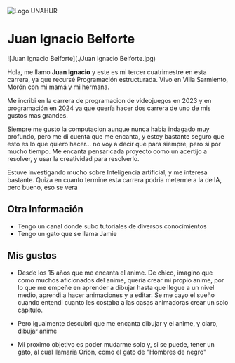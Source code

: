 ![Logo UNAHUR](./UNAHUR.png)

# Juan Ignacio Belforte

![Juan Ignacio Belforte](./Juan Ignacio Belforte.jpg)

Hola, me llamo **Juan Ignacio** y este es mi tercer cuatrimestre en esta carrera, ya que recursé Programación estructurada. Vivo en Villa Sarmiento, Morón con mi mamá y mi hermana.

Me incribi en la carrera de programacion de videojuegos en 2023 y en programación en 2024 ya que quería hacer dos carrera de uno de mis gustos mas grandes. 

Siempre me gusto la computacion aunque nunca habia indagado muy profundo, pero me di cuenta que me encanta, y estoy bastante seguro que esto es lo que quiero hacer... no voy a decir que para siempre, pero si por mucho tiempo. Me encanta pensar cada proyecto como un acertijo a resolver, y usar la creatividad para resolverlo.

Estuve investigando mucho sobre Inteligencia artificial, y me interesa bastante.  Quiza en cuanto termine esta carrera podria meterme a la de IA, pero bueno, eso se vera

## Otra Información
- Tengo un canal donde subo tutoriales de diversos conocimientos 
- Tengo un gato que se llama Jamie

## Mis gustos

- Desde los 15 años que me encanta el anime. De chico, imagino que como muchos aficionados del anime, queria crear mi propio anime, por lo que me empeñe en aprender a dibujar hasta que llegue a un nivel medio, aprendi a hacer animaciones y a editar. Se me cayo el sueño cuando entendi cuanto les costaba a las casas animadoras crear un solo capitulo. 

- Pero igualmente descubri que me encanta dibujar y el anime, y claro, dibujar anime

- Mi proximo objetivo es poder mudarme solo y, si se puede, tener un gato, al cual llamaria Orion, como el gato de "Hombres de negro"
